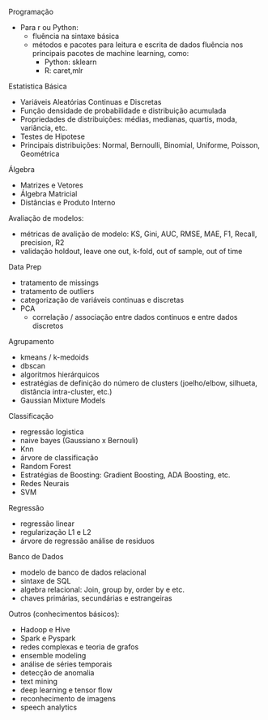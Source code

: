 Programação
- Para r ou Python:
    - fluência na sintaxe básica
    - métodos e pacotes para leitura e escrita de dados fluência nos principais pacotes de machine learning, como:
        - Python: sklearn
        - R: caret,mlr

Estatistica Básica
- Variáveis Aleatórias Continuas e Discretas
- Função densidade de probabilidade e distribuição acumulada
- Propriedades de distribuições: médias, medianas, quartis, moda, variância, etc.
- Testes de Hipotese
- Principais distribuições: Normal, Bernoulli, Binomial, Uniforme, Poisson, Geométrica

Álgebra
- Matrizes e Vetores
- Álgebra Matricial
- Distâncias e Produto Interno

Avaliação de modelos:
- métricas de avalição de modelo: KS, Gini, AUC, RMSE, MAE, F1, Recall, precision, R2
- validação holdout, leave one out, k-fold, out of sample, out of time

Data Prep
- tratamento de missings 
- tratamento de outliers
- categorização de variáveis continuas e discretas
- PCA
    - correlação / associação entre dados continuos e entre dados discretos

Agrupamento
- kmeans / k-medoids
- dbscan
- algoritmos hierárquicos
- estratégias de definição do número de clusters (joelho/elbow, silhueta, distância intra-cluster, etc.)
- Gaussian Mixture Models

Classificação
- regressão logistica
- naive bayes (Gaussiano x Bernouli)
- Knn
- árvore de classificação
- Random Forest
- Estratégias de Boosting: Gradient Boosting, ADA Boosting, etc.
- Redes Neurais
- SVM

Regressão
- regressão linear
- regularização L1 e L2
- árvore de regressão análise de residuos

Banco de Dados
- modelo de banco de dados relacional
- sintaxe de SQL
- algebra relacional: Join, group by, order by e etc.
- chaves primárias, secundárias e estrangeiras

Outros (conhecimentos básicos):
- Hadoop e Hive
- Spark e Pyspark
- redes complexas e teoria de grafos
- ensemble modeling
- análise de séries temporais
- detecção de anomalia
- text mining
- deep learning e tensor flow
- reconhecimento de imagens
- speech analytics